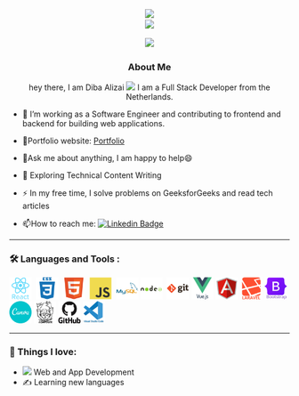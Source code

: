   
  <div align="center">
  <img src="https://media.giphy.com/media/L1R1tvI9svkIWwpVYr/giphy.gif" width="200"/>
  </div>
  
  <div id="header" align="center">
  <img src="https://media.giphy.com/media/sULKEgDMX8LcI/giphy.gif" width="300"/>
  
  ![](https://komarev.com/ghpvc/?username=dibaalizai&color=ff69b4)
</div>
  
<div align="center">
   <h3> About Me </h3> <span>hey there, I am Diba Alizai </span>
  <img src="https://media.giphy.com/media/hvRJCLFzcasrR4ia7z/giphy.gif" width="20px"/> 
  I am a Full Stack Developer from the Netherlands. 
</p>
  </div>


- :telescope: I’m working as a Software Engineer and contributing to frontend and backend for building web applications.

- 🎯Portfolio website: <a href="https://dibaalizai.github.io/">Portfolio</a>
- 💬Ask me about anything, I am happy to help😄

- :seedling: Exploring Technical Content Writing

- :zap: In my free time, I solve problems on GeeksforGeeks and read tech articles

- :mailbox:How to reach me: [![Linkedin Badge](https://img.shields.io/badge/-linkedin-blue?style=flat&logo=Linkedin&logoColor=white)](https://www.linkedin.com/in/dibaalizai/)
<div id="badges" >
  

  

   
   ---

### :hammer_and_wrench: Languages and Tools :

<div>
  <img src="https://github.com/devicons/devicon/blob/master/icons/react/react-original-wordmark.svg" title="React" alt="React" width="40" height="40"/>&nbsp;
  <img src="https://github.com/devicons/devicon/blob/master/icons/css3/css3-plain-wordmark.svg"  title="CSS3" alt="CSS" width="40" height="40"/>&nbsp;
  <img src="https://github.com/devicons/devicon/blob/master/icons/html5/html5-original.svg" title="HTML5" alt="HTML" width="40" height="40"/>&nbsp;
  <img src="https://github.com/devicons/devicon/blob/master/icons/javascript/javascript-original.svg" title="JavaScript" alt="JavaScript" width="40" height="40"/>&nbsp;
  <img src="https://github.com/devicons/devicon/blob/master/icons/mysql/mysql-original-wordmark.svg" title="MySQL" **alt="MySQL" width="40" height="40"/>
  <img src="https://github.com/devicons/devicon/blob/master/icons/nodejs/nodejs-original-wordmark.svg" title="NodeJS" alt="NodeJS" width="40" height="40"/>&nbsp;
  <img src="https://github.com/devicons/devicon/blob/master/icons/git/git-original-wordmark.svg" title="Git" **alt="Git" width="40" height="40"/>
  <img src="https://github.com/devicons/devicon/blob/master/icons/vuejs/vuejs-original-wordmark.svg" title="Vue" **alt="Vue" width="40" height="40"/>
  <img src="https://github.com/devicons/devicon/blob/master/icons/angularjs/angularjs-original.svg" title="Angular" **alt="Angular" width="40" height="40"/>
  <img src="https://github.com/devicons/devicon/blob/master/icons/laravel/laravel-plain-wordmark.svg" title="Laravel" **alt="Laravel" width="40" height="40"/>
  <img src="https://github.com/devicons/devicon/blob/master/icons/bootstrap/bootstrap-original-wordmark.svg" title="Bootstrap" **alt="Bootstrap" width="40" height="40"/>
  <img src="https://github.com/devicons/devicon/blob/master/icons/canva/canva-original.svg" title="Canva" **alt="Canva" width="40" height="40"/>
  <img src="https://github.com/devicons/devicon/blob/master/icons/composer/composer-line-wordmark.svg" title="Composer" **alt="Composer" width="40" height="40"/>
  <img src="https://github.com/devicons/devicon/blob/master/icons/github/github-original-wordmark.svg" title="GitHub" **alt="GitHub" width="40" height="40"/>
  <img src="https://github.com/devicons/devicon/blob/master/icons/vscode/vscode-original-wordmark.svg" title="VSCode" **alt="VSCode" width="40" height="40"/>
 
</div>
  
  
---

### 💙 Things I love: 

- <img src="https://media.giphy.com/media/WUlplcMpOCEmTGBtBW/giphy.gif" width="30"> Web and App Development
- ✍️ Learning new languages

  
 
